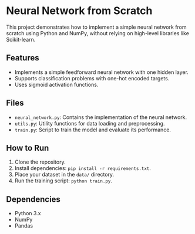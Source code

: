 # Neural Network from Scratch

This project demonstrates how to implement a simple neural network from scratch using Python and NumPy, without relying on high-level libraries like Scikit-learn.

## Features
- Implements a simple feedforward neural network with one hidden layer.
- Supports classification problems with one-hot encoded targets.
- Uses sigmoid activation functions.

## Files
- `neural_network.py`: Contains the implementation of the neural network.
- `utils.py`: Utility functions for data loading and preprocessing.
- `train.py`: Script to train the model and evaluate its performance.

## How to Run
1. Clone the repository.
2. Install dependencies: `pip install -r requirements.txt`.
3. Place your dataset in the `data/` directory.
4. Run the training script: `python train.py`.

## Dependencies
- Python 3.x
- NumPy
- Pandas
